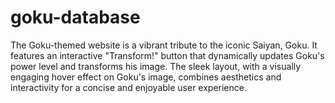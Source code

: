 # goku-database
The Goku-themed website is a vibrant tribute to the iconic Saiyan, Goku. It features an interactive "Transform!" button that dynamically updates Goku's power level and transforms his image. The sleek layout, with a visually engaging hover effect on Goku's image, combines aesthetics and interactivity for a concise and enjoyable user experience.
